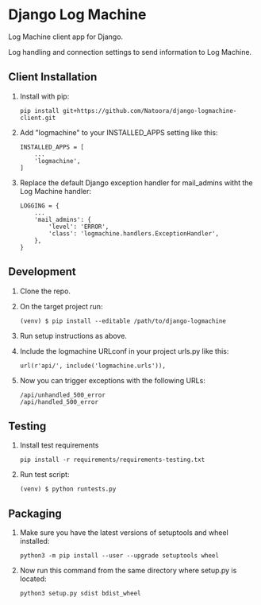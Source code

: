 Django Log Machine
==================

Log Machine client app for Django.

Log handling and connection settings to send information to Log Machine.

Client Installation
-------------------

1. Install with pip:

    ```
    pip install git+https://github.com/Natoora/django-logmachine-client.git
    ```

2. Add "logmachine" to your INSTALLED_APPS setting like this:

    ``` 
    INSTALLED_APPS = [
        ...
        'logmachine',
    ]
    ```

3. Replace the default Django exception handler for mail_admins witht the Log Machine handler:

    ``` 
    LOGGING = {
        ...
        'mail_admins': {
            'level': 'ERROR',
            'class': 'logmachine.handlers.ExceptionHandler',
        },
    }
    ```

Development
-----------
1. Clone the repo.

3. On the target project run:
    ``` 
    (venv) $ pip install --editable /path/to/django-logmachine
    ```  

3. Run setup instructions as above.

4. Include the logmachine URLconf in your project urls.py like this:
    ``` 
    url(r'api/', include('logmachine.urls')),
    ```

5. Now you can trigger exceptions with the following URLs:
    ``` 
    /api/unhandled_500_error
    /api/handled_500_error
    ```

Testing
-------
1. Install test requirements
    ```
    pip install -r requirements/requirements-testing.txt
    ```

2. Run test script:
    ```
    (venv) $ python runtests.py
    ```

Packaging
---------
1. Make sure you have the latest versions of setuptools and wheel installed:
    ```
    python3 -m pip install --user --upgrade setuptools wheel
    ```

2. Now run this command from the same directory where setup.py is located:
    ``` 
    python3 setup.py sdist bdist_wheel
    ```
